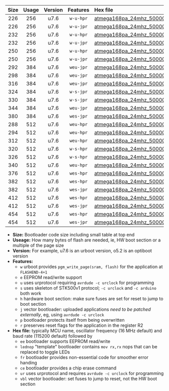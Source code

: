 |Size|Usage|Version|Features|Hex file|
|:-:|:-:|:-:|:-:|:--|
|226|256|u7.6|`w-u-hpr`|[atmega168pa_24mhz_500000bps_ur.hex](https://raw.githubusercontent.com/stefanrueger/urboot/main/atmega168pa_24mhz_500000bps_ur.hex)|
|226|256|u7.6|`w-u-jpr`|[atmega168pa_24mhz_500000bps_ur_vbl.hex](https://raw.githubusercontent.com/stefanrueger/urboot/main/atmega168pa_24mhz_500000bps_ur_vbl.hex)|
|232|256|u7.6|`w-u-hpr`|[atmega168pa_24mhz_500000bps_lednop_ur.hex](https://raw.githubusercontent.com/stefanrueger/urboot/main/atmega168pa_24mhz_500000bps_lednop_ur.hex)|
|232|256|u7.6|`w-u-jpr`|[atmega168pa_24mhz_500000bps_lednop_ur_vbl.hex](https://raw.githubusercontent.com/stefanrueger/urboot/main/atmega168pa_24mhz_500000bps_lednop_ur_vbl.hex)|
|250|256|u7.6|`w-u-hpr`|[atmega168pa_24mhz_500000bps_lednop_fr_ur.hex](https://raw.githubusercontent.com/stefanrueger/urboot/main/atmega168pa_24mhz_500000bps_lednop_fr_ur.hex)|
|250|256|u7.6|`w-u-jpr`|[atmega168pa_24mhz_500000bps_lednop_fr_ur_vbl.hex](https://raw.githubusercontent.com/stefanrueger/urboot/main/atmega168pa_24mhz_500000bps_lednop_fr_ur_vbl.hex)|
|292|384|u7.6|`weu-jpr`|[atmega168pa_24mhz_500000bps_ee_ur_vbl.hex](https://raw.githubusercontent.com/stefanrueger/urboot/main/atmega168pa_24mhz_500000bps_ee_ur_vbl.hex)|
|298|384|u7.6|`weu-jpr`|[atmega168pa_24mhz_500000bps_ee_lednop_ur_vbl.hex](https://raw.githubusercontent.com/stefanrueger/urboot/main/atmega168pa_24mhz_500000bps_ee_lednop_ur_vbl.hex)|
|316|384|u7.6|`weu-jpr`|[atmega168pa_24mhz_500000bps_ee_lednop_fr_ur_vbl.hex](https://raw.githubusercontent.com/stefanrueger/urboot/main/atmega168pa_24mhz_500000bps_ee_lednop_fr_ur_vbl.hex)|
|324|384|u7.6|`w-s-jpr`|[atmega168pa_24mhz_500000bps_vbl.hex](https://raw.githubusercontent.com/stefanrueger/urboot/main/atmega168pa_24mhz_500000bps_vbl.hex)|
|330|384|u7.6|`w-s-jpr`|[atmega168pa_24mhz_500000bps_lednop_vbl.hex](https://raw.githubusercontent.com/stefanrueger/urboot/main/atmega168pa_24mhz_500000bps_lednop_vbl.hex)|
|344|384|u7.6|`weu-jpr`|[atmega168pa_24mhz_500000bps_ee_lednop_fr_ce_ur_vbl.hex](https://raw.githubusercontent.com/stefanrueger/urboot/main/atmega168pa_24mhz_500000bps_ee_lednop_fr_ce_ur_vbl.hex)|
|380|384|u7.6|`wes-jpr`|[atmega168pa_24mhz_500000bps_ee_vbl.hex](https://raw.githubusercontent.com/stefanrueger/urboot/main/atmega168pa_24mhz_500000bps_ee_vbl.hex)|
|288|512|u7.6|`weu-hpr`|[atmega168pa_24mhz_500000bps_ee_ur.hex](https://raw.githubusercontent.com/stefanrueger/urboot/main/atmega168pa_24mhz_500000bps_ee_ur.hex)|
|294|512|u7.6|`weu-hpr`|[atmega168pa_24mhz_500000bps_ee_lednop_ur.hex](https://raw.githubusercontent.com/stefanrueger/urboot/main/atmega168pa_24mhz_500000bps_ee_lednop_ur.hex)|
|312|512|u7.6|`weu-hpr`|[atmega168pa_24mhz_500000bps_ee_lednop_fr_ur.hex](https://raw.githubusercontent.com/stefanrueger/urboot/main/atmega168pa_24mhz_500000bps_ee_lednop_fr_ur.hex)|
|320|512|u7.6|`w-s-hpr`|[atmega168pa_24mhz_500000bps.hex](https://raw.githubusercontent.com/stefanrueger/urboot/main/atmega168pa_24mhz_500000bps.hex)|
|326|512|u7.6|`w-s-hpr`|[atmega168pa_24mhz_500000bps_lednop.hex](https://raw.githubusercontent.com/stefanrueger/urboot/main/atmega168pa_24mhz_500000bps_lednop.hex)|
|340|512|u7.6|`weu-hpr`|[atmega168pa_24mhz_500000bps_ee_lednop_fr_ce_ur.hex](https://raw.githubusercontent.com/stefanrueger/urboot/main/atmega168pa_24mhz_500000bps_ee_lednop_fr_ce_ur.hex)|
|376|512|u7.6|`wes-hpr`|[atmega168pa_24mhz_500000bps_ee.hex](https://raw.githubusercontent.com/stefanrueger/urboot/main/atmega168pa_24mhz_500000bps_ee.hex)|
|382|512|u7.6|`wes-hpr`|[atmega168pa_24mhz_500000bps_ee_lednop.hex](https://raw.githubusercontent.com/stefanrueger/urboot/main/atmega168pa_24mhz_500000bps_ee_lednop.hex)|
|382|512|u7.6|`wes-jpr`|[atmega168pa_24mhz_500000bps_ee_lednop_vbl.hex](https://raw.githubusercontent.com/stefanrueger/urboot/main/atmega168pa_24mhz_500000bps_ee_lednop_vbl.hex)|
|412|512|u7.6|`wes-hpr`|[atmega168pa_24mhz_500000bps_ee_lednop_fr.hex](https://raw.githubusercontent.com/stefanrueger/urboot/main/atmega168pa_24mhz_500000bps_ee_lednop_fr.hex)|
|412|512|u7.6|`wes-jpr`|[atmega168pa_24mhz_500000bps_ee_lednop_fr_vbl.hex](https://raw.githubusercontent.com/stefanrueger/urboot/main/atmega168pa_24mhz_500000bps_ee_lednop_fr_vbl.hex)|
|454|512|u7.6|`wes-hpr`|[atmega168pa_24mhz_500000bps_ee_lednop_fr_ce.hex](https://raw.githubusercontent.com/stefanrueger/urboot/main/atmega168pa_24mhz_500000bps_ee_lednop_fr_ce.hex)|
|454|512|u7.6|`wes-jpr`|[atmega168pa_24mhz_500000bps_ee_lednop_fr_ce_vbl.hex](https://raw.githubusercontent.com/stefanrueger/urboot/main/atmega168pa_24mhz_500000bps_ee_lednop_fr_ce_vbl.hex)|

- **Size:** Bootloader code size including small table at top end
- **Useage:** How many bytes of flash are needed, ie, HW boot section or a multiple of the page size
- **Version:** For example, u7.6 is an urboot version, o5.2 is an optiboot version
- **Features:**
  + `w` urboot provides `pgm_write_page(sram, flash)` for the application at `FLASHEND-4+1`
  + `e` EEPROM read/write support
  + `u` uses urprotocol requiring `avrdude -c urclock` for programming
  + `s` uses skeleton of STK500v1 protocol; `-c urclock` and `-c arduino` both work
  + `h` hardware boot section: make sure fuses are set for reset to jump to boot section
  + `j` vector bootloader: uploaded applications *need to be patched externally*, eg, using `avrdude -c urclock`
  + `p` bootloader protects itself from being overwritten
  + `r` preserves reset flags for the application in the register R2
- **Hex file:** typically MCU name, oscillator frequency (16 MHz default) and baud rate (115200 default) followed by
  + `ee` bootloader supports EEPROM read/write
  + `lednop` "template" bootloader contains `mov rx,rx` nops that can be replaced to toggle LEDs
  + `fr` bootloader provides non-essential code for smoother error handing
  + `ce` bootloader provides a chip erase command
  + `ur` uses urprotocol and requires `avrdude -c urclock` for programming
  + `vbl` vector bootloader: set fuses to jump to reset, not the HW boot section
